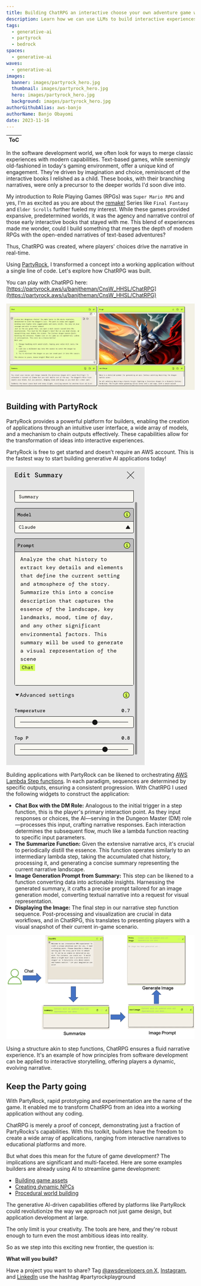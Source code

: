 ```yaml
---
title: Building ChatRPG an interactive choose your own adventure game with PartyRock
description: Learn how we can use LLMs to build interactive experiences with no code.
tags:
  - generative-ai
  - partyrock
  - bedrock
spaces:
  - generative-ai
waves:
  - generative-ai
images:
  banner: images/partyrock_hero.jpg
  thumbnail: images/partyrock_hero.jpg
  hero: images/partyrock_hero.jpg
  background: images/partyrock_hero.jpg
authorGithubAlias: aws-banjo
authorName: Banjo Obayomi
date: 2023-11-16
---
```


|ToC|
|---|

In the software development world, we often look for ways to merge classic experiences with modern capabilities. Text-based games, while seemingly old-fashioned in today's gaming environment, offer a unique kind of engagement. They're driven by imagination and choice, reminiscent of the interactive books I relished as a child. These books, with their branching narratives, were only a precursor to the deeper worlds I'd soon dive into.

My introduction to Role Playing Games (RPGs) was `Super Mario RPG` and yes, I'm as excited as you are about the [remake!](https://www.nintendo.com/us/store/products/super-mario-rpg-switch/) Series like `Final Fantasy` and `Elder Scrolls` further fueled my interest. While these games provided expansive, predetermined worlds, it was the agency and narrative control of those early interactive books that stayed with me. This blend of experiences made me wonder, could I build something that merges the depth of modern RPGs with the open-ended narratives of text-based adventures?

Thus, ChatRPG was created, where players' choices drive the narrative in real-time.

Using [PartyRock](https://partyrock.aws/?sc_channel=el&sc_campaign=genaiwave&sc_geo=mult&sc_country=mult&sc_outcome=acq&sc_content=building-chatrpg-with-partyrock), I transformed a concept into a working application without a single line of code. Let's explore how ChatRPG was built.

You can play with ChatRPG here: [https://partyrock.aws/u/banjtheman/CnsW_HHSL/ChatRPG](https://partyrock.aws/u/banjtheman/CnsW_HHSL/ChatRPG)

![ChatRPG intro](images/chatrpg_intro.jpg)

## Building with PartyRock

PartyRock provides a powerful platform for builders, enabling the creation of applications through an intuitive user interface, a wide array of models, and a mechanism to chain outputs effectively. These capabilities allow for the transformation of ideas into interactive experiences.

PartyRock is free to get started and doesn’t require an AWS account. This is the fastest way to start building generative AI applications today!

![PartyRock Config](images/partyrock_config.png)

Building applications with PartyRock can be likened to orchestrating [AWS Lambda Step functions](https://docs.aws.amazon.com/step-functions/latest/dg/welcome.html?sc_channel=el&sc_campaign=genaiwave&sc_geo=mult&sc_country=mult&sc_outcome=acq&sc_content=building-chatrpg-with-partyrock). In each paradigm, sequences are determined by specific outputs, ensuring a consistent progression. With ChatRPG I used the following widgets to construct the application:

* **Chat Box with the DM Role:** Analogous to the initial trigger in a step function, this is the player's primary interaction point. As they input responses or choices, the AI—serving in the Dungeon Master (DM) role—processes this input, crafting narrative responses. Each interaction determines the subsequent flow, much like a lambda function reacting to specific input parameters.
* **The Summarize Function:** Given the extensive narrative arcs, it's crucial to periodically distill the essence. This function operates similarly to an intermediary lambda step, taking the accumulated chat history, processing it, and generating a concise summary representing the current narrative landscape.
* **Image Generation Prompt from Summary:** This step can be likened to a function converting data into actionable insights. Harnessing the generated summary, it crafts a precise prompt tailored for an image generation model, converting textual narrative into a request for visual representation.
* **Displaying the Image:** The final step in our narrative step function sequence. Post-processing and visualization are crucial in data workflows, and in ChatRPG, this translates to presenting players with a visual snapshot of their current in-game scenario.

![Building a PartyRock App](images/partyrock_building.png)

Using a structure akin to step functions, ChatRPG ensures a fluid narrative experience. It's an example of how principles from software development can be applied to interactive storytelling, offering players a dynamic, evolving narrative.

## Keep the Party going

With PartyRock, rapid prototyping and experimentation are the name of the game. It enabled me to transform ChatRPG from an idea into a working application without any coding.

ChatRPG is merely a proof of concept, demonstrating just a fraction of PartyRocks's capabilities. With this toolkit, builders have the freedom to create a wide array of applications, ranging from interactive narratives to educational platforms and more.

But what does this mean for the future of game development? The implications are significant and multi-faceted.
Here are some examples builders are already using AI to streamline game development:

* [Building game assets](https://twitter.com/ProperPrompter/status/1710172917982708093)
* [Creating dynamic NPCs](https://twitter.com/Akshit2089/status/1701273517772382558)
* [Procedural world building](https://twitter.com/_akhaliq/status/1671191880262926336)

The generative AI-driven capabilities offered by platforms like PartyRock could revolutionize the way we approach not just game design, but application development at large.

The only limit is your creativity. The tools are here, and they're robust enough to turn even the most ambitious ideas into reality.

So as we step into this exciting new frontier, the question is: 

**What will you build?**

Have a project you want to share? Tag [@awsdevelopers on X](https://twitter.com/awsdevelopers), [Instagram](https://www.instagram.com/awsdevelopers/), and [LinkedIn](https://www.linkedin.com/showcase/aws-developers/) use the hashtag #partyrockplayground
